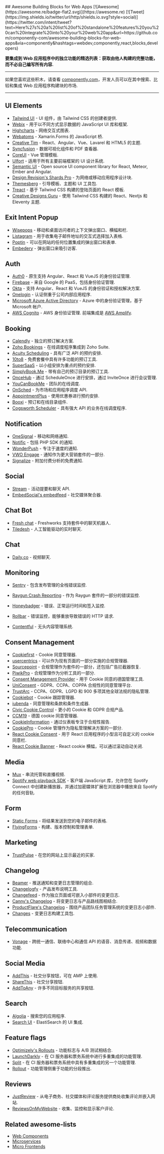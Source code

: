 <div class="github-widget" data-repo="componently-com/awesome-building-blocks-for-web-apps"></div>
<script async src="https://pagead2.googlesyndication.com/pagead/js/adsbygoogle.js"></script><ins class="adsbygoogle" style="display:block" data-ad-client="ca-pub-6890694312814945" data-ad-slot="5473692530" data-ad-format="auto"  data-full-width-responsive="true"></ins><script>(adsbygoogle = window.adsbygoogle || []).push({});</script>
## Awesome Building Blocks for Web Apps [![Awesome](https://awesome.re/badge-flat2.svg)](https://awesome.re) [![Tweet](https://img.shields.io/twitter/url/http/shields.io.svg?style=social)](https://twitter.com/intent/tweet?text=Here%27s%20a%20list%20of%20standalone%20features%20you%20can%20integrate%20into%20your%20web%20app&url=https://github.com/componently-com/awesome-building-blocks-for-web-apps&via=componently&hashtags=webdev,componently,react,blocks,developers)

**要集成到 Web 应用程序中的独立功能的精选列表：获取由他人构建的完整功能，而不必自己编写所有内容.**

<hr>

如果您喜欢这些积木，请查看 [componently.com](https://www.componently.com/?utm_source=github-awesome-components&utm_medium=referral&utm_campaign=awesome-list)，开发人员可以在其中搜索、比较和集成 Web 应用程序构建块的市场.

<hr>

<!-- START doctoc generated TOC please keep comment here to allow auto update -->
<!-- DON'T EDIT THIS SECTION, INSTEAD RE-RUN doctoc TO UPDATE -->


<!-- END doctoc generated TOC please keep comment here to allow auto update -->

## UI Elements

- [Tailwind UI](https://tailwindui.com/) - UI 组件，由 Tailwind CSS 的创建者提供.
- [Webix](https://webix.com/) - 用于以不同方式显示数据的 JavaScript UI 库和框架.
- [Highcharts](https://www.highcharts.com/) - 网络交互式图表.
- [Webatoms](https://www.webatoms.in) - Xamarin.Forms 的 JavaScript 桥.
- [Creative Tim](https://www.creative-tim.com/) - React、Angular、Vue、Lavarel 和 HTML5 的主题.
- [Syncfusion](https://www.syncfusion.com/) - 数据可视化组件和 PDF 查看器.
- [CoreUI](https://coreui.io/pro/vue) - Vue 管理模板.
- [UIfort](https://uifort.com/) - 适用于所有主要前端框架的 UI 设计系统.
- [Semantic UI](https://semantic-ui.com/) - Open source UI component library for React, Meteor, Ember and Angular.
- [Design Revision's Shards Pro](https://designrevision.com/downloads/shards-pro) - 为网络或移动应用程序设计块.
- [Themesberg](https://themesberg.com) - 引导模板、主题和 UI 工具包.
- [Treact](https://treact.owaiskhan.me/) - 基于 Tailwind CSS 构建的登陆页面的 React 模板.
- [Creative Designs Guru](https://creativedesignsguru.com) - 使用 Tailwind CSS 构建的 React、Nextjs 和 Eleventy 主题.

## Exit Intent Popup
- [Wisepops](https://wisepops.com/) - 移动和桌面访问者的上下文弹出窗口、横幅和栏.
- [Listagram](https://www.listagram.com) - 用于收集电子邮件地址的交互式选择加入表格.
- [Poptin](https://www.poptin.com) - 可以在网站的任何位置集成的弹出窗口和表单.
- [Embedery](https://www.embedery.com) - 弹出窗口来吸引访客.

## Auth
- [Auth0](https://auth0.com/) - 原生支持 Angular、React 和 VueJS 的身份验证管理.
- [Firebase](https://firebase.google.com) - 来自 Google 的 PaaS，包括身份验证管理.
- [Okta](https://www.okta.com/) - 支持 Angular、React 和 VueJS 的身份验证和授权解决方案.
- [Onelogin](https://www.onelogin.com/) - 认证侧重于公司内部应用程序.
- [Microsoft Azure Active Directory](https://azure.microsoft.com/en-us/services/active-directory/#security) - Azure 中的身份验证管理，基于 Microsoft 帐户.
- [AWS Cognito](https://aws.amazon.com/cognito/)  - AWS 身份验证管理. 前端集成是 [AWS Amplify](https://aws.amazon.com/de/amplify/).

## Booking
- [Calendly](https://calendly.com/) - 独立的预订解决方案.
- [Zoho Bookings](https://www.zoho.com/bookings/) - 在线调度程序集成到 Zoho Suite.
- [Acuity Scheduling](https://acuityscheduling.com/) - 具有广泛 API 的预约安排.
- [10to8](https://10to8.com/) - 免费套餐中具有许多功能的预订工具.
- [SuperSaaS](https://www.supersaas.com/) - 以小组安排为重点的预约安排.
- [SimplyBook.Me](https://simplybook.me/) - 带有自己的预订目录的预订工具.
- [OnceHub](https://www.oncehub.com/) - 通过 ScheduleOnce 进行安排，通过 InviteOnce 进行会议管理.
- [YouCanBookMe](https://youcanbook.me/) - 团队的在线调度.
- [OnSched](https://www.onsched.com/) - 为市场和应用程序调度 API.
- [AppointmentPlus](https://www.appointmentplus.com/) - 使用优惠券进行预约安排.
- [Booxi](https://www.booxi.com/) - 预订和在线目录组件.
- [Cogsworth Scheduler](https://get.cogsworth.com/) - 具有强大 API 的业务在线调度程序.

## Notification
- [OneSignal](https://onesignal.com/) - 移动和网络通知.
- [Notific](https://notific.io/) - 包括 PHP SDK 的通知.
- [WonderPush](https://www.wonderpush.com/) - 专注于速度的通知.
- [VWO Engage](https://vwo.com/engage/push-notifications/) - 通知作为更大营销套件的一部分.
- [Signalize](https://signalize.com/) - 附加付费分析的免费通知.

## Social
- [Stream](https://getstream.io/) - 活动提要和聊天 API.
- [EmbedSocial's embedfeed](https://embedsocial.com/products/embedfeed/) - 社交媒体聚合器.

## Chat Bot
- [Fresh chat](https://www.freshworks.com/live-chat-software/) - Freshworks 支持套件中的聊天机器人.
- [Tiledesh](https://www.tiledesk.com/) - 人工智能驱动的实时聊天.

## Chat
- [Daily.co](https://www.daily.co/) - 视频聊天.

## Monitoring
- [Sentry](https://sentry.io/) - 包含发布管理的全栈错误监控.
- [Raygun Crash Reporting](https://raygun.com/platform/crash-reporting) - 作为 Raygun 套件的一部分的错误监控.
- [Honeybadger](https://www.honeybadger.io/) - 错误、正常运行时间和签入监控.
- [Rollbar](https://rollbar.com/) - 错误监控，能够重放导致错误的 HTTP 请求.

- [Contentful](https://www.contentful.com) - 无头内容管理系统.

## Consent Management
- [Cookiefirst](https://cookiefirst.com/) - Cookie 同意管理器.
- [usercentrics](https://usercentrics.com/) - 可以作为现有页面的一部分实施的合规管理器.
- [Sourcepoint](https://www.sourcepoint.com/) - 合规管理作为套件的一部分，还包括广告拦截器恢复.
- [PiwikPro](https://piwik.pro/gdpr-consent-manager/) - 合规管理作为分析工具的一部分.
- [Consent Management Provider](https://www.consentmanager.de/) - 用于 Cookie 同意的德国管理工具.
- [UniConsent](https://www.uniconsent.com/) - GDPR、CCPA、COPPA 合规性的同意管理平台.
- [TrustArc](https://trustarc.com/) - CCPA、GDPR、LGPD 和 900 多项其他全球法规的隐私管理.
- [Cookiebot](https://www.cookiebot.com/) - Cookie 跟踪管理器.
- [iubenda](https://www.iubenda.com/) - 同意管理和条款和条件生成器.
- [Civic Cookie Control](https://www.civicuk.com/cookie-control/) - 更小的 Cookie 和 GDPR 合规产品.
- [CCM19](https://www.ccm19.de/) - 德国 cookie 同意管理器.
- [CookieInformation](https://cookieinformation.com/) - 通过仪表板专注于合规性报告.
- [CookiePro](https://www.cookiepro.com/) - Cookie 管理作为隐私管理解决方案的一部分.
- [React Cookie Consent](https://github.com/Mastermindzh/react-cookie-consent) - 用于 React 应用程序的小型且可自定义的 cookie 同意栏.
- [React Cookie Banner](https://github.com/buildo/react-cookie-banner) - React cookie 横幅，可以通过滚动自动关闭.

## Media
- [Mux](https://mux.com/) - 串流托管和直播视频.
- [Spotify web playback SDK](https://developer.spotify.com/documentation/web-playback-sdk/) - 客户端 JavaScript 库，允许您在 Spotify Connect 中创建新播放器，并通过加密媒体扩展在浏览器中播放来自 Spotify 的任何音轨.

## Form
- [Static Forms](https://www.staticforms.xyz/) - 将结果发送到您的电子邮件的表格.
- [FlyingForms](https://flyingforms.io/?utm_source=github-awesome-components&utm_medium=referral&utm_campaign=awesome-list) - 构建、版本控制和管理表单.

## Marketing
- [TrustPulse](https://trustpulse.com/) - 在您的网站上显示最近的买家.

## Changelog
- [Beamer](https://www.getbeamer.com) - 推送通知和变更日志管理的组合.
- [Changelogfy](https://changelogfy.com/) - 产品发布说明工具.
- [Changefeed](https://changefeed.app/) - 作为独立页面或可嵌入小部件的变更日志.
- [Canny's Changelog](https://canny.io/features/changelog) - 将变更日志与产品路线图相结合.
- [ProductFlare's Changelog](https://www.productflare.com/changelog) - 围绕产品团队任务管理系统的变更日志小部件.
- [Changes](https://changes.blue) - 变更日志构建工具包.

## Telecommunication
- [Vonage](https://www.vonage.com/) - 跨统一通信、联络中心和通信 API 的语音、消息传递、视频和数据功能.

## Social Media
- [AddThis](https://www.addthis.com/) - 社交分享按钮，可在 AMP 上使用.
- [ShareThis](https://sharethis.com/) - 社交分享按钮.
- [AddToAny](https://www.addtoany.com/) - 许多不同目标服务的共享按钮.

## Search
- [Algolia](https://www.algolia.com/) - 搜索您的应用程序.
- [Search UI](https://github.com/elastic/search-ui) - ElastiSearch 的 UI 集成.

## Feature flags
- [Optimizely's Rollouts](https://www.optimizely.com/rollouts) - 功能标志与 A/B 测试相结合.
- [LaunchDarkly](https://launchdarkly.com/) - 在 CI 服务器和票务系统中进行多重集成的功能管理.
- [Split](https://www.split.io/) - 在 CI 服务器和票务系统中具有多重集成的另一个功能管理.
- [Rollout](https://rollout.io/) - 功能管理侧重于功能的分段推出.

## Reviews
- [JustReview](https://justreview.co/) - 从电子商务、社交媒体和评论服务提供商处收集评论并嵌入网站.
- [ReviewsOnMyWebsite](https://reviewsonmywebsite.com/) - 收集、监控和显示客户评论.

## Related awesome-lists
- [Web Components](https://github.com/mateusortiz/webcomponents-the-right-way)
- [Microservices](https://github.com/mfornos/awesome-microservices)
- [Micro Frontends](https://github.com/ChristianUlbrich/awesome-microfrontends)
